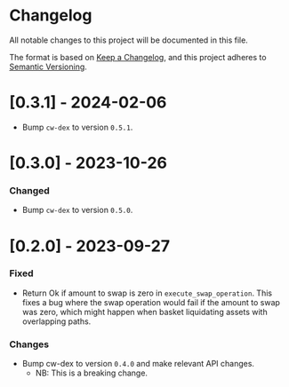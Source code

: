 # Changelog

All notable changes to this project will be documented in this file.

The format is based on [Keep a Changelog](https://keepachangelog.com/en/1.0.0/),
and this project adheres to [Semantic Versioning](https://semver.org/spec/v2.0.0.html).

# [0.3.1] - 2024-02-06

- Bump `cw-dex` to version `0.5.1`.

# [0.3.0] - 2023-10-26

### Changed

- Bump `cw-dex` to version `0.5.0`.

# [0.2.0] - 2023-09-27

### Fixed

- Return Ok if amount to swap is zero in `execute_swap_operation`. This fixes a bug where the swap operation would fail if the amount to swap was zero, which might happen when basket liquidating assets with overlapping paths.

### Changes

- Bump cw-dex to version `0.4.0` and make relevant API changes.
  - NB: This is a breaking change.
